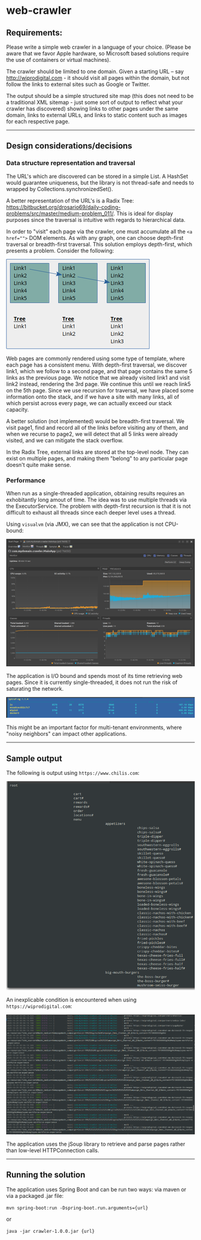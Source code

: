 # web-crawler

## Requirements:

Please write a simple web crawler in a language of your choice.  (Please be aware that we favor Apple hardware, so Microsoft based solutions require the use of containers or virtual machines).

The crawler should be limited to one domain. Given a starting URL – say http://wiprodigital.com - it should visit all pages within the domain, but not follow the links to external sites such as Google or Twitter.

The output should be a simple structured site map (this does not need to be a traditional XML sitemap - just some sort of output to reflect what your crawler has discovered) showing links to other pages under the same domain, links to external URLs, and links to static content such as images for each respective page.

---

## Design considerations/decisions

### Data structure representation and traversal

The URL's which are discovered can be stored in a simple List. A HashSet would guarantee uniqueness, but the library is not thread-safe and needs to wrapped by Collections.synchronizedSet().

A better representation of the URL's is a Radix Tree:
https://bitbucket.org/drosario69/daily-coding-problems/src/master/medium-problem_011/. This is ideal for display purposes since the traversal is intuitive with regards to hierarchical data.

In order to "visit" each page via the crawler, one must accumulate all the `<a href="">` DOM elements. As with any graph, one can choose depth-first traversal or breadth-first traversal. This solution employs depth-first, which presents a problem. Consider the following:

![Depth First Traversal](images/crawl_dft.png "Depth First Traversal")

Web pages are commonly rendered using some type of template, where each page has a consistent menu. With depth-first traversal, we discover link1, which we follow to a second page, and that page contains the same 5 links as the previous page. We notice that we already visited link1 and visit link2 instead, rendering the 3rd page. We continue this until we reach link5 on the 5th page. Since we use recursion for traversal, we have placed some information onto the stack, and if we have a site with many links, all of which persist across every page, we can actually exceed our stack capacity.

A better solution (not implemented) would be breadth-first traversal. We visit page1, find and record all of the links before visiting any of them, and when we recurse to page2, we will detect that all 5 links were already visited, and we can mitigate the stack overflow.

In the Radix Tree, external links are stored at the top-level node. They can exist on multiple pages, and making them "belong" to any particular page doesn't quite make sense.

### Performance

When run as a single-threaded application, obtaining results requires an exhobitantly long amout of time. The idea was to use multiple threads via the ExecutorService. The problem with depth-first recursion is that it is not difficult to exhaust all threads since each deeper level uses a thread.

Using `visualvm` (via JMX), we can see that the application is not CPU-bound:

![visualvm](images/visualvm.png "visualvm")

The application is I/O bound and spends most of its time retrieving web pages. Since it is currently single-threaded, it does not run the risk of saturating the network.

![iptraf-ng](images/iptraf.png "iptraf-ng")

This might be an important factor for multi-tenant environments, where "noisy neighbors" can impact other applications.

---

## Sample output

The following is output using `https://www.chilis.com`:

![tree](images/tree.png "tree")

An inexplicable condition is encountered when using `https://wiprodigital.com`:

![wipro](images/wipro.png "wipro")

The application uses the jSoup library to retrieve and parse pages rather than low-level HTTPConnection calls.

---

## Running the solution

The application uses Spring Boot and can be run two ways: via maven or via a packaged .jar file:

`mvn spring-boot:run -Dspring-boot.run.arguments={url}`

or

`java -jar crawler-1.0.0.jar {url}`
